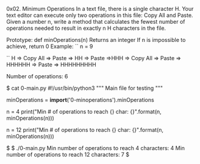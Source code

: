 0x02. Minimum Operations
In a text file, there is a single character H. Your text editor can execute only two operations in this file: Copy All and Paste. Given a number n, write a method that calculates the fewest number of operations needed to result in exactly n H characters in the file.

Prototype: def minOperations(n) Returns an integer If n is impossible to achieve, return 0 Example: `` n = 9

`` H => Copy All => Paste => HH => Paste =>HHH => Copy All => Paste => HHHHHH => Paste => HHHHHHHHH

Number of operations: 6

$ cat 0-main.py
#!/usr/bin/python3
"""
Main file for testing
"""

minOperations = __import__('0-minoperations').minOperations

n = 4
print("Min # of operations to reach {} char: {}".format(n, minOperations(n)))

n = 12
print("Min # of operations to reach {} char: {}".format(n, minOperations(n)))

$
$ ./0-main.py
Min number of operations to reach 4 characters: 4
Min number of operations to reach 12 characters: 7
$    
